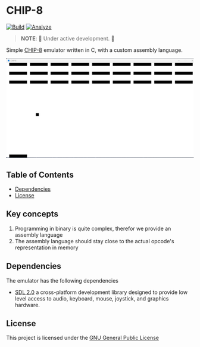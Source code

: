 # CHIP-8

[![Build](https://github.com/FrederikTobner/CHIP-8/actions/workflows/build.yml/badge.svg)](https://github.com/FrederikTobner/CHIP-8/actions/workflows/build.yml)
[![Analyze](https://github.com/FrederikTobner/CHIP-8/actions/workflows/codeql.yml/badge.svg)](https://github.com/FrederikTobner/CHIP-8/actions/workflows/codeql.yml)
> **NOTE**: 🚧 Under active development. 🚧

Simple [CHIP-8](https://en.wikipedia.org/wiki/CHIP-8) emulator written in C, with a custom assembly language.

![Breakout game](./assets/Breakout.png)

## Table of Contents

* [Dependencies](#dependencies)
* [License](#license)

## Key concepts

1. Programming in binary is quite complex, therefor we provide an assembly language
2. The assembly language should stay close to the actual opcode's representation in memory

## Dependencies

The emulator has the following dependencies

* [SDL 2.0](https://github.com/libsdl-org/SDL) a cross-platform development library designed to provide low level access to audio, keyboard, mouse, joystick, and graphics hardware.

## License

This project is licensed under the [GNU General Public License](LICENSE)
